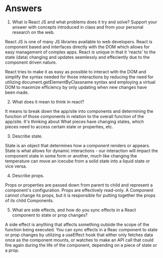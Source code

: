 # Answers

1. What is React JS and what problems does it try and solve? Support your answer with concepts introduced in class and from your personal research on the web.

React JS is one of many JS libraries available to web developers. React is component based and interfaces directly with the DOM which allows for easy management of complex apps. React is unique in that it 'reacts' to the state (data) changing and updates seamlessly and effeciently due to the component driven nature.

React tries to make it as easy as possible to interact with the DOM and simplify the syntax needed for those interactions by reducing the need for utilizing document.getElementByClassname syntax and employing a virtual DOM to maximize efficiency by only updating when new changes have been made.

2. What does it mean to think in react?

It means to break down the app/site into components and determining the function of those components in relation to the overall function of the app/site. It's thinking about What pieces have changing states, which pieces need to access certain state or properties, etc.

3. Describe state.

State is an object that determines how a component renders or appears. State is what allows for dynamic interactions - our interaction will impact the component state in some form or another, much like changing the temperature can move an icecube from a solid state into a liquid state or vice versa.

4. Describe props.

Props or properties are passed down from parent to child and represent a component's configuration. Props are effectively read-only. A Component cannot change its props, but it is responsible for putting together the props of its child Components.

5. What are side effects, and how do you sync effects in a React component to state or prop changes?

A side effect is anything that affects something outside the scope of the function being executed. You can sync effects in a Reac component to state or prop changes by utilizing a useEffect hook that either only fetches data once as the component mounts, or watches to make an API call that could fire again during the life of the component, depending on a piece of state or a prop.


